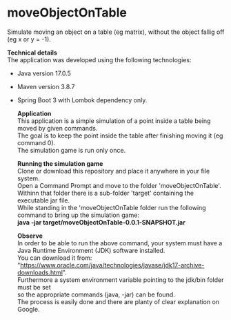# moveObjectOnTable
Simulate moving an object on a table (eg matrix), without the object fallig off (eg x or y = -1).

**Technical details**  
The application was developed using the following technologies:  
- Java version 17.0.5  
- Maven version 3.8.7  
- Spring Boot 3 with Lombok dependency only.  
  
  **Application**  
  This application is a simple simulation of a point inside a table being  
  moved by given commands.  
  The goal is to keep the point inside the table after finishing moving it (eg command 0).  
  The simulation game is run only once.  
  
  **Running the simulation game**  
  Clone or download this repository and place it anywhere in your file system.  
  Open a Command Prompt and move to the folder 'moveObjectOnTable'.  
  Withinn that folder there is a sub-folder 'target' containing the executable jar file.  
  While standing in the 'moveObjectOnTable folder run the following command to bring up the simulation game:  
  **java -jar target/moveObjectOnTable-0.0.1-SNAPSHOT.jar**  
  
  **Observe**  
  In order to be able to run the above command, your system must have a Java Runtime Environment (JDK) software installed.  
  You can download it from: "https://www.oracle.com/java/technologies/javase/jdk17-archive-downloads.html".  
  Furthermore a system environment variable pointing to the jdk/bin folder must be set  
  so the appropriate commands (java, -jar) can be found.  
  The process is easily done and there are planty of clear explanation on Google.  
  
